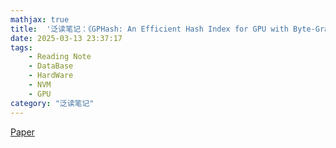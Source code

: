 ```yaml
---
mathjax: true
title:  '泛读笔记：《GPHash: An Efficient Hash Index for GPU with Byte-Granularity Persistent Memory》'
date: 2025-03-13 23:37:17
tags: 
    - Reading Note
    - DataBase
    - HardWare
    - NVM
    - GPU
category: "泛读笔记"
---
```

[Paper](https://www.usenix.org/system/files/fast25-chen-menglei.pdf)